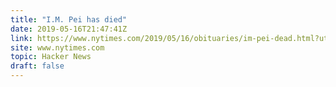 ```yaml
---
title: "I.M. Pei has died"
date: 2019-05-16T21:47:41Z
link: https://www.nytimes.com/2019/05/16/obituaries/im-pei-dead.html?utm_medium=RSS&utm_source=hune
site: www.nytimes.com
topic: Hacker News
draft: false
---
```

